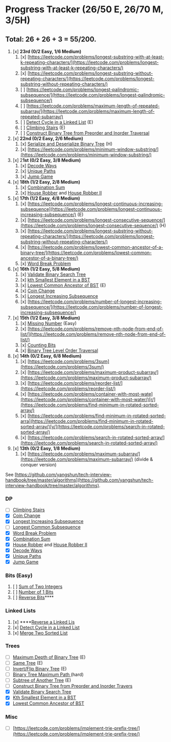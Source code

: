 # Progress Tracker \(26/50 E, 26/70 M, 3/5H\)

## **Total: 26 + 26 + 3 = 55/200.**

1. [x] **23rd  \(0/2 Easy, 1/6 Medium\)**
   1. [x] [https://leetcode.com/problems/longest-substring-with-at-least-k-repeating-characters/](https://leetcode.com/problems/longest-substring-with-at-least-k-repeating-characters/)
   2. [x] [https://leetcode.com/problems/longest-substring-without-repeating-characters/](https://leetcode.com/problems/longest-substring-without-repeating-characters/)
   3. [ ] [https://leetcode.com/problems/longest-palindromic-subsequence/](https://leetcode.com/problems/longest-palindromic-subsequence/)
   4. [ ] [https://leetcode.com/problems/maximum-length-of-repeated-subarray/](https://leetcode.com/problems/maximum-length-of-repeated-subarray/)
   5. [ ] [Detect Cycle in a Linked List](https://leetcode.com/problems/linked-list-cycle/) \(E\)
   6. [ ] [Climbing Stairs](https://leetcode.com/problems/climbing-stairs/) \(E\)
   7. [ ] [Construct Binary Tree from Preorder and Inorder Traversal](https://leetcode.com/problems/construct-binary-tree-from-preorder-and-inorder-traversal/)
2. [x] **22nd \(0/2 Easy, 2/6 Medium\)**
   1. [x] [Serialize and Deserialize Binary Tree](https://leetcode.com/problems/serialize-and-deserialize-binary-tree/) \(H\)
   2. [x] [https://leetcode.com/problems/minimum-window-substring/](https://leetcode.com/problems/minimum-window-substring/)
3. [x] 2**1st \(0/2 Easy, 3/8 Medium\)**
   1. [x] [Decode Ways](https://leetcode.com/problems/decode-ways/)
   2. [x] [Unique Paths](https://leetcode.com/problems/unique-paths/)
   3. [x] [Jump Game](https://leetcode.com/problems/jump-game/)
4. [x] **18th \(1/2 Easy, 2/8 Medium\)** 
   1. [x]  [Combination Sum](https://leetcode.com/problems/combination-sum-iv/)
   2. [x] [House Robber](https://leetcode.com/problems/house-robber/) and [House Robber II](https://leetcode.com/problems/house-robber-ii/)
5. [x] **17th \(1/2 Easy, 4/8 Medium\)**
   1. [x] [https://leetcode.com/problems/longest-continuous-increasing-subsequence](https://leetcode.com/problems/longest-continuous-increasing-subsequence/) \(E\)
   2. [x] [https://leetcode.com/problems/longest-consecutive-sequence/](https://leetcode.com/problems/longest-consecutive-sequence/) \(H\)
   3. [x] [https://leetcode.com/problems/longest-substring-without-repeating-characters/](https://leetcode.com/problems/longest-substring-without-repeating-characters/)
   4. [x] [https://leetcode.com/problems/lowest-common-ancestor-of-a-binary-tree/](https://leetcode.com/problems/lowest-common-ancestor-of-a-binary-tree/)
   5. [x] [Word Break Problem](https://leetcode.com/problems/word-break/)
6. [x] **16th \(1/2 Easy, 5/8 Medium\)** 
   1. [x] [Validate Binary Search Tree](https://leetcode.com/problems/validate-binary-search-tree/) 
   2. [x]  [kth Smallest Element in a BST](https://leetcode.com/problems/kth-smallest-element-in-a-bst/) 
   3. [x]  [Lowest Common Ancestor of BST](https://leetcode.com/problems/lowest-common-ancestor-of-a-binary-search-tree/) \(E\)
   4. [x] [Coin Change](https://leetcode.com/problems/coin-change/)
   5. [x] [Longest Increasing Subsequence](https://leetcode.com/problems/longest-increasing-subsequence/)
   6. [x] [https://leetcode.com/problems/number-of-longest-increasing-subsequence/](https://leetcode.com/problems/number-of-longest-increasing-subsequence/)
7. [x] **15th \(1/2 Easy, 3/8 Medium\)**
   1. [x] [Missing Number](https://leetcode.com/problems/missing-number/) \(Easy\)
   2. [x] [https://leetcode.com/problems/remove-nth-node-from-end-of-list/](https://leetcode.com/problems/remove-nth-node-from-end-of-list/)
   3. [x] [Counting Bi](https://leetcode.com/problems/counting-bits/)[ts](https://leetcode.com/problems/linked-list-cycle/)
   4. [x] [Binary Tree Level Order Traversal](https://leetcode.com/problems/binary-tree-level-order-traversal/)
8. [x] **14th \(0/2 Easy, 6/8 Medium\)**
   1. [x] [https://leetcode.com/problems/3sum](https://leetcode.com/problems/3sum/)
   2. [x] [https://leetcode.com/problems/maximum-product-subarray/](https://leetcode.com/problems/maximum-product-subarray/)
   3. [x] [https://leetcode.com/problems/reorder-list/](https://leetcode.com/problems/reorder-list/)
   4. [x] [https://leetcode.com/problems/container-with-most-wate](https://leetcode.com/problems/container-with-most-water/)[r/](https://leetcode.com/problems/find-minimum-in-rotated-sorted-array/)
   5. [x] [https://leetcode.com/problems/find-minimum-in-rotated-sorted-arra](https://leetcode.com/problems/find-minimum-in-rotated-sorted-array/)[y/](https://leetcode.com/problems/search-in-rotated-sorted-array/)
   6. [x] [https://leetcode.com/problems/search-in-rotated-sorted-array/](https://leetcode.com/problems/search-in-rotated-sorted-array/)
9. [x] **13th \(0/2 Easy, 1/8 Medium\)**
   1. [x] [https://leetcode.com/problems/maximum-subarray/](https://leetcode.com/problems/maximum-subarray/) \(divide & conquer version\)

See [https://github.com/yangshun/tech-interview-handbook/tree/master/algorithms](https://github.com/yangshun/tech-interview-handbook/tree/master/algorithms).

### **DP**

* [ ] [Climbing Stairs](https://leetcode.com/problems/climbing-stairs/)
* [x] [Coin Change](https://leetcode.com/problems/coin-change/)
* [x] [Longest Increasing Subsequence](https://leetcode.com/problems/longest-increasing-subsequence/)
* [ ] [Longest Common Subsequence](https://github.com/yangshun/tech-interview-handbook/blob/master/algorithms)
* [x] [Word Break Problem](https://leetcode.com/problems/word-break/)
* [x] [Combination Sum](https://leetcode.com/problems/combination-sum-iv/)
* [x] [House Robber](https://leetcode.com/problems/house-robber/) and [House Robber II](https://leetcode.com/problems/house-robber-ii/)
* [x] [Decode Ways](https://leetcode.com/problems/decode-ways/)
* [x] [Unique Paths](https://leetcode.com/problems/unique-paths/)
* [x] [Jump Game](https://leetcode.com/problems/jump-game/)

### **Bits \(Easy\)**

1. [ ] [Sum of Two Integers](https://leetcode.com/problems/sum-of-two-integers/)
2. [ ] [Number of 1 Bits](https://leetcode.com/problems/number-of-1-bits/)
3. [ ] [Reverse Bits](https://leetcode.com/problems/reverse-bits/)\*\*\*\*

### **Linked Lists**

1. [x] \*\*\*\*[Reverse a Linked Lis](https://leetcode.com/problems/reverse-linked-list/)
2. [x] [Detect Cycle in a Linked List](https://leetcode.com/problems/linked-list-cycle/)
3. [x] [Merge Two Sorted L](https://leetcode.com/problems/merge-two-sorted-lists/)[ist](https://leetcode.com/problems/merge-k-sorted-lists/)

### Trees

* [ ] [Maximum Depth of Binary Tree](https://leetcode.com/problems/maximum-depth-of-binary-tree/) \(E\)
* [ ] [Same Tree](https://leetcode.com/problems/same-tree/) \(E\)
* [ ] [Invert/Flip Binary Tree](https://leetcode.com/problems/invert-binary-tree/) \(E\)
* [ ] [Binary Tree Maximum Path ](https://leetcode.com/problems/binary-tree-maximum-path-sum/)\(hard\)
* [ ] [Subtree of Another Tree](https://leetcode.com/problems/subtree-of-another-tree/) \(E\)
* [ ] [Construct Binary Tree from Preorder and Inorder Travers](https://leetcode.com/problems/construct-binary-tree-from-preorder-and-inorder-traversal/)
* [x] [Validate Binary Search Tree](https://leetcode.com/problems/validate-binary-search-tree/)
* [x] [Kth Smallest Element in a BST](https://leetcode.com/problems/kth-smallest-element-in-a-bst/)
* [x] [Lowest Common Ancestor of BST](https://leetcode.com/problems/lowest-common-ancestor-of-a-binary-search-tree/)

### **Misc**

* [ ] [https://leetcode.com/problems/implement-trie-prefix-tree/](https://leetcode.com/problems/implement-trie-prefix-tree/)  

